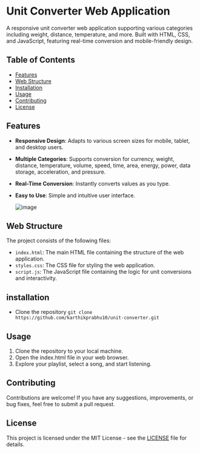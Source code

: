 # Unit Converter Web Application

A responsive unit converter web application supporting various categories including weight, distance, temperature, and more. Built with HTML, CSS, and JavaScript, featuring real-time conversion and mobile-friendly design.

## Table of Contents

- [Features](#features)
- [Web Structure](#web-structure)
- [Installation](#installation)
- [Usage](#usage)
- [Contributing](#contributing)
- [License](#license)

## Features

- **Responsive Design**: Adapts to various screen sizes for mobile, tablet, and desktop users.
- **Multiple Categories**: Supports conversion for currency, weight, distance, temperature, volume, speed, time, area, energy, power, data storage, acceleration, and pressure.
- **Real-Time Conversion**: Instantly converts values as you type.
- **Easy to Use**: Simple and intuitive user interface.

  ![image](https://github.com/karthikprabhu10/unit-convert/assets/108575187/e3eeb650-5730-4ae4-94d6-88343a908dc7)


## Web Structure

The project consists of the following files:

- `index.html`: The main HTML file containing the structure of the web application.
- `styles.css`: The CSS file for styling the web application.
- `script.js`: The JavaScript file containing the logic for unit conversions and interactivity.

## installation
- Clone the repository
  ``git clone https://github.com/karthikprabhu10/unit-converter.git``

## Usage

1. Clone the repository to your local machine.
2. Open the index.html file in your web browser.
3. Explore your playlist, select a song, and start listening.

## Contributing

Contributions are welcome! If you have any suggestions, improvements, or bug fixes, feel free to submit a pull request.

## License

This project is licensed under the MIT License - see the [LICENSE](LICENSE) file for details.
